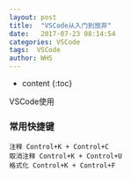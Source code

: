 ```yaml
---
layout: post
title:  "VSCode从入门到放弃"
date:   2017-07-23 08:14:54
categories: VSCode
tags:  VSCode
author: WHS
---
```


* content
{:toc}

VSCode使用






### 常用快捷键
```
注释 Control+K + Control+C
取消注释 Control+K + Control+U
格式化 Control+K + Control+F
```






